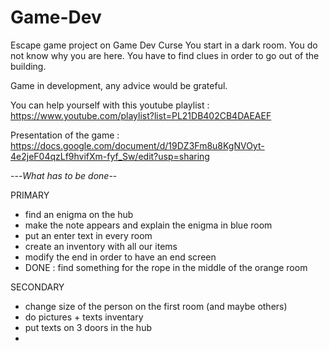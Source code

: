 # Game-Dev
Escape game project on Game Dev Curse
You start in a dark room. You do not know why you are here. You have to find clues in order to go out of the building.

Game in development, any advice would be grateful.

You can help yourself with this youtube playlist :
 https://www.youtube.com/playlist?list=PL21DB402CB4DAEAEF

Presentation of the game :
https://docs.google.com/document/d/19DZ3Fm8u8KgNVOyt-4e2jeF04qzLf9hvifXm-fyf_Sw/edit?usp=sharing

---*What has to be done*--

PRIMARY
- find an enigma on the hub
- make the note appears and explain the enigma in blue room
- put an enter text in every room
- create an inventory with all our items
- modify the end in order to have an end screen
- DONE : find something for the rope in the middle of the orange room

SECONDARY
- change size of the person on the first room (and maybe others)
- do pictures + texts inventary
- put texts on 3 doors in the hub
- 
